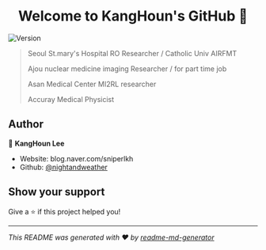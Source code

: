 <h1 align="center">Welcome to KangHoun's GitHub 👋</h1>
<p>
  <img alt="Version" src="https://img.shields.io/badge/version-1.5-blue.svg?cacheSeconds=2592000" />

</p>

> Seoul St.mary's Hospital RO Researcher / Catholic Univ AIRFMT
> 
> Ajou nuclear medicine imaging Researcher / for part time job
> 
> Asan Medical Center MI2RL researcher
> 
> Accuray Medical Physicist
## Author

👤 **KangHoun Lee**

* Website: blog.naver.com/sniperlkh
* Github: [@nightandweather](https://github.com/nightandweather)

## Show your support

Give a ⭐️ if this project helped you!

***
_This README was generated with ❤️ by [readme-md-generator](https://github.com/kefranabg/readme-md-generator)_

